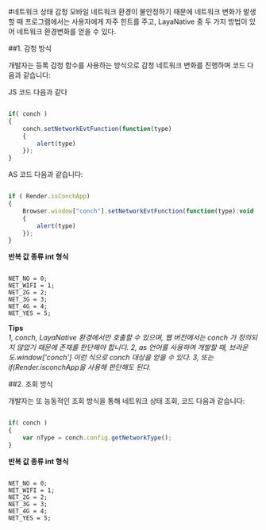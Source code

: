#네트워크 상태 감청
모바일 네트워크 환경이 불안정하기 때문에 네트워크 변화가 발생할 때 프로그램에서는 사용자에게 자주 힌트를 주고, LayaNative 중 두 가지 방법이 있어 네트워크 환경변화를 얻을 수 있다.

##1. 감청 방식

개발자는 등록 감청 함수를 사용하는 방식으로 감청 네트워크 변화를 진행하며 코드 다음과 같습니다:

JS 코드 다음과 같다

```javascript

if( conch )
{
    conch.setNetworkEvtFunction(function(type)
    {
	    alert(type)
    });
}
```

AS 코드 다음과 같습니다:

```javascript

if ( Render.isConchApp)
{
    Browser.window["conch"].setNetworkEvtFunction(function(type):void
    {
        alert(type)
    });
}
```


**반복 값 종류 int 형식**

```

NET_NO = 0;
NET_WIFI = 1;
NET_2G = 2;
NET_3G = 3;
NET_4G = 4;
NET_YES = 5;
```

**Tips**  
*1, conch, LayaNative 환경에서만 호출할 수 있으며, 웹 버전에서는 conch 가 정의되지 않았기 때문에 존재를 판단해야 합니다.*
*2, as 언어를 사용하여 개발할 때, 브라운도.window['conch'] 이런 식으로 conch 대상을 얻을 수 있다.*
*3, 또는 if(Render.isconchApp을 사용해 판단해도 된다.*

##2. 조회 방식

개발자는 또 능동적인 조회 방식을 통해 네트워크 상태 조회, 코드 다음과 같습니다:


```javascript

if( conch )
{
    var nType = conch.config.getNetworkType();
}
```


**반복 값 종류 int 형식**

```

NET_NO = 0;
NET_WIFI = 1;
NET_2G = 2;
NET_3G = 3;
NET_4G = 4;
NET_YES = 5;
```




